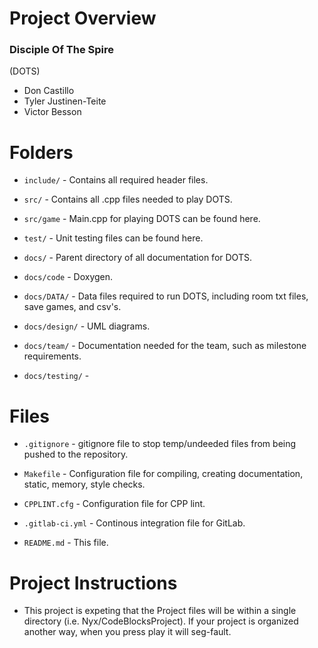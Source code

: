 # Project Overview

### Disciple Of The Spire
(DOTS)

* Don Castillo
* Tyler Justinen-Teite
* Victor Besson


# Folders

* ```include/``` - Contains all required header files.

* ```src/``` - Contains all .cpp files needed to play DOTS.

* ```src/game``` - Main.cpp for playing DOTS can be found here.

* ```test/``` - Unit testing files can be found here.   

* ```docs/``` - Parent directory of all documentation for DOTS.

* ```docs/code``` -  Doxygen.

* ```docs/DATA/``` - Data files required to run DOTS, including room txt files, save games, and csv's.

* ```docs/design/``` - UML diagrams.

* ```docs/team/``` - Documentation needed for the team, such as milestone requirements.

* ```docs/testing/``` - 

# Files

* ```.gitignore``` - gitignore file to stop temp/undeeded files from being pushed to the repository.

* ```Makefile``` - Configuration file for compiling, creating documentation, static, memory, style checks.

* ```CPPLINT.cfg``` - Configuration file for CPP lint.

* ```.gitlab-ci.yml``` - Continous integration file for GitLab.

* ```README.md``` - This file.

# Project Instructions
* This project is expeting that the Project files will be within a single directory (i.e. Nyx/CodeBlocksProject).
	If your project is organized another way, when you press play it will seg-fault.
